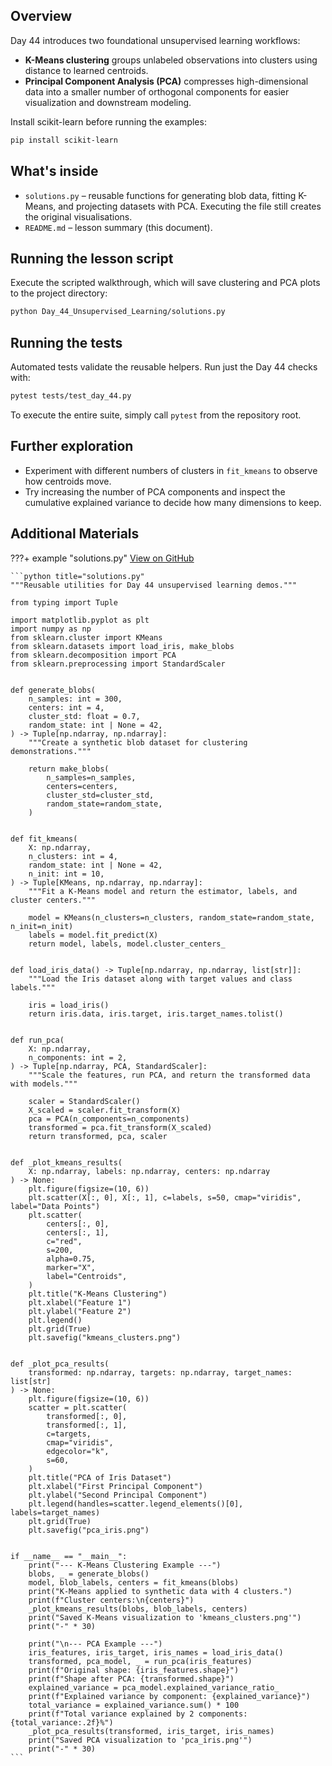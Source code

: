 ## Overview

Day 44 introduces two foundational unsupervised learning workflows:

- **K-Means clustering** groups unlabeled observations into clusters using
  distance to learned centroids.
- **Principal Component Analysis (PCA)** compresses high-dimensional data
  into a smaller number of orthogonal components for easier visualization
  and downstream modeling.

Install scikit-learn before running the examples:

```bash
pip install scikit-learn
```

## What's inside

- `solutions.py` – reusable functions for generating blob data, fitting
  K-Means, and projecting datasets with PCA. Executing the file still
  creates the original visualisations.
- `README.md` – lesson summary (this document).

## Running the lesson script

Execute the scripted walkthrough, which will save clustering and PCA plots
to the project directory:

```bash
python Day_44_Unsupervised_Learning/solutions.py
```

## Running the tests

Automated tests validate the reusable helpers. Run just the Day 44 checks
with:

```bash
pytest tests/test_day_44.py
```

To execute the entire suite, simply call `pytest` from the repository
root.

## Further exploration

- Experiment with different numbers of clusters in `fit_kmeans` to observe
  how centroids move.
- Try increasing the number of PCA components and inspect the cumulative
  explained variance to decide how many dimensions to keep.

## Additional Materials

???+ example "solutions.py"
    [View on GitHub](https://github.com/saint2706/Coding-For-MBA/blob/main/Day_44_Unsupervised_Learning/solutions.py)

    ```python title="solutions.py"
    """Reusable utilities for Day 44 unsupervised learning demos."""

    from typing import Tuple

    import matplotlib.pyplot as plt
    import numpy as np
    from sklearn.cluster import KMeans
    from sklearn.datasets import load_iris, make_blobs
    from sklearn.decomposition import PCA
    from sklearn.preprocessing import StandardScaler


    def generate_blobs(
        n_samples: int = 300,
        centers: int = 4,
        cluster_std: float = 0.7,
        random_state: int | None = 42,
    ) -> Tuple[np.ndarray, np.ndarray]:
        """Create a synthetic blob dataset for clustering demonstrations."""

        return make_blobs(
            n_samples=n_samples,
            centers=centers,
            cluster_std=cluster_std,
            random_state=random_state,
        )


    def fit_kmeans(
        X: np.ndarray,
        n_clusters: int = 4,
        random_state: int | None = 42,
        n_init: int = 10,
    ) -> Tuple[KMeans, np.ndarray, np.ndarray]:
        """Fit a K-Means model and return the estimator, labels, and cluster centers."""

        model = KMeans(n_clusters=n_clusters, random_state=random_state, n_init=n_init)
        labels = model.fit_predict(X)
        return model, labels, model.cluster_centers_


    def load_iris_data() -> Tuple[np.ndarray, np.ndarray, list[str]]:
        """Load the Iris dataset along with target values and class labels."""

        iris = load_iris()
        return iris.data, iris.target, iris.target_names.tolist()


    def run_pca(
        X: np.ndarray,
        n_components: int = 2,
    ) -> Tuple[np.ndarray, PCA, StandardScaler]:
        """Scale the features, run PCA, and return the transformed data with models."""

        scaler = StandardScaler()
        X_scaled = scaler.fit_transform(X)
        pca = PCA(n_components=n_components)
        transformed = pca.fit_transform(X_scaled)
        return transformed, pca, scaler


    def _plot_kmeans_results(
        X: np.ndarray, labels: np.ndarray, centers: np.ndarray
    ) -> None:
        plt.figure(figsize=(10, 6))
        plt.scatter(X[:, 0], X[:, 1], c=labels, s=50, cmap="viridis", label="Data Points")
        plt.scatter(
            centers[:, 0],
            centers[:, 1],
            c="red",
            s=200,
            alpha=0.75,
            marker="X",
            label="Centroids",
        )
        plt.title("K-Means Clustering")
        plt.xlabel("Feature 1")
        plt.ylabel("Feature 2")
        plt.legend()
        plt.grid(True)
        plt.savefig("kmeans_clusters.png")


    def _plot_pca_results(
        transformed: np.ndarray, targets: np.ndarray, target_names: list[str]
    ) -> None:
        plt.figure(figsize=(10, 6))
        scatter = plt.scatter(
            transformed[:, 0],
            transformed[:, 1],
            c=targets,
            cmap="viridis",
            edgecolor="k",
            s=60,
        )
        plt.title("PCA of Iris Dataset")
        plt.xlabel("First Principal Component")
        plt.ylabel("Second Principal Component")
        plt.legend(handles=scatter.legend_elements()[0], labels=target_names)
        plt.grid(True)
        plt.savefig("pca_iris.png")


    if __name__ == "__main__":
        print("--- K-Means Clustering Example ---")
        blobs, _ = generate_blobs()
        model, blob_labels, centers = fit_kmeans(blobs)
        print("K-Means applied to synthetic data with 4 clusters.")
        print(f"Cluster centers:\n{centers}")
        _plot_kmeans_results(blobs, blob_labels, centers)
        print("Saved K-Means visualization to 'kmeans_clusters.png'")
        print("-" * 30)

        print("\n--- PCA Example ---")
        iris_features, iris_target, iris_names = load_iris_data()
        transformed, pca_model, _ = run_pca(iris_features)
        print(f"Original shape: {iris_features.shape}")
        print(f"Shape after PCA: {transformed.shape}")
        explained_variance = pca_model.explained_variance_ratio_
        print(f"Explained variance by component: {explained_variance}")
        total_variance = explained_variance.sum() * 100
        print(f"Total variance explained by 2 components: {total_variance:.2f}%")
        _plot_pca_results(transformed, iris_target, iris_names)
        print("Saved PCA visualization to 'pca_iris.png'")
        print("-" * 30)
    ```

